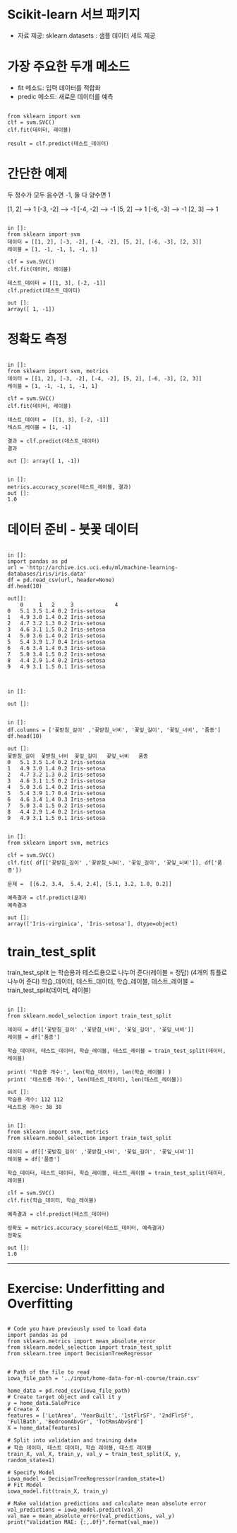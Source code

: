 # Scikit-learn 서브 패키지

* 자료 제공: sklearn.datasets : 샘플 데이터 세트 제공

# 가장 주요한 두개 메소드

* fit 메소드: 입력 데이터를 적합화
* predic 메소드: 새로운 데이터를 예측

<pre><code>
from sklearn import svm
clf = svm.SVC()
clf.fit(데이터, 레이블)

result = clf.predict(테스트_데이터)
</code></pre>

# 간단한 예제

두 정수가 모두 음수면 -1, 둘 다 양수면 1

[1, 2] --> 1
[-3, -2] --> -1
[-4, -2] --> -1
[5, 2] --> 1
[-6, -3] --> -1
[2, 3] --> 1

<pre><code>
in []:
from sklearn import svm
데이터 = [[1, 2], [-3, -2], [-4, -2], [5, 2], [-6, -3], [2, 3]]
레이블 = [1, -1, -1, 1, -1, 1]

clf = svm.SVC()
clf.fit(데이터, 레이블)

테스트_데이터 = [[1, 3], [-2, -1]]
clf.predict(테스트_데이터)

out []: 
array([ 1, -1])
</code></pre>

# 정확도 측정

<pre><code>
in []:
from sklearn import svm, metrics
데이터 = [[1, 2], [-3, -2], [-4, -2], [5, 2], [-6, -3], [2, 3]]
레이블 = [1, -1, -1, 1, -1, 1]

clf = svm.SVC()
clf.fit(데이터, 레이블)

테스트_데이터 =  [[1, 3], [-2, -1]]
테스트_레이블 = [1, -1]

결과 = clf.predict(데스트_데이터)
결과

out []: array([ 1, -1])
</code></pre>

<pre><code>
in []:
metrics.accuracy_score(테스트_레이블, 결과)
out []:
1.0
</code></pre>

# 데이터 준비 - 붓꽃 데이터

<pre><code>
in []:
import pandas as pd
url = 'http://archive.ics.uci.edu/ml/machine-learning-databases/iris/iris.data'
df = pd.read_csv(url, header=None)
df.head(10)

out[]:
    0	  1	  2  	3	          4
0	5.1	3.5	1.4	0.2	Iris-setosa
1	4.9	3.0	1.4	0.2	Iris-setosa
2	4.7	3.2	1.3	0.2	Iris-setosa
3	4.6	3.1	1.5	0.2	Iris-setosa
4	5.0	3.6	1.4	0.2	Iris-setosa
5	5.4	3.9	1.7	0.4	Iris-setosa
6	4.6	3.4	1.4	0.3	Iris-setosa
7	5.0	3.4	1.5	0.2	Iris-setosa
8	4.4	2.9	1.4	0.2	Iris-setosa
9	4.9	3.1	1.5	0.1	Iris-setosa

</code></pre>

<pre><code>
in []:

out []:
</code></pre>

<pre><code>
in []:
df.columns = ['꽃받침_길이' ,'꽃받침_너비', '꽃잎_길이', '꽃잎_너비', '품종']
df.head(10)

out []:
꽃받침_길이	꽃받침_너비	꽃잎_길이	꽃잎_너비	품종
0	5.1	3.5	1.4	0.2	Iris-setosa
1	4.9	3.0	1.4	0.2	Iris-setosa
2	4.7	3.2	1.3	0.2	Iris-setosa
3	4.6	3.1	1.5	0.2	Iris-setosa
4	5.0	3.6	1.4	0.2	Iris-setosa
5	5.4	3.9	1.7	0.4	Iris-setosa
6	4.6	3.4	1.4	0.3	Iris-setosa
7	5.0	3.4	1.5	0.2	Iris-setosa
8	4.4	2.9	1.4	0.2	Iris-setosa
9	4.9	3.1	1.5	0.1	Iris-setosa
</code></pre>

<pre><code>
in []:
from sklearn import svm, metrics

clf = svm.SVC()
clf.fit( df[['꽃받침_길이' ,'꽃받침_너비', '꽃잎_길이', '꽃잎_너비']], df['품종'])

문제 =  [[6.2, 3.4,  5.4, 2.4], [5.1, 3.2, 1.0, 0.2]]

예측결과 = clf.predict(문제)
예측결과

out []:
array(['Iris-virginica', 'Iris-setosa'], dtype=object)
</code></pre>

# train_test_split

train_test_split 는 학습용과 테스트용으로 나누어 준다(레이블 = 정답)
(4개의 튜플로 나누어 준다)
학습_데이터, 테스트_데이터, 학습_레이블, 테스트_레이블 = train_test_split(데이터, 레이블)

<pre><code>
in []:
from sklearn.model_selection import train_test_split

데이터 = df[['꽃받침_길이' ,'꽃받침_너비', '꽃잎_길이', '꽃잎_너비']]
레이블 = df['품종']

학습_데이터, 테스트_데이터, 학습_레이블, 테스트_레이블 = train_test_split(데이터, 레이블)

print( '학습용 개수:', len(학습_데이터), len(학습_레이블) )
print( '테스트용 개수:', len(테스트_데이터), len(테스트_레이블))

out []:
학습용 개수: 112 112
테스트용 개수: 38 38
</code></pre>

<pre><code>
in []:
from sklearn import svm, metrics
from sklearn.model_selection import train_test_split

데이터 = df[['꽃받침_길이' ,'꽃받침_너비', '꽃잎_길이', '꽃잎_너비']]
레이블 = df['품종']

학습_데이터, 테스트_데이터, 학습_레이블, 테스트_레이블 = train_test_split(데이터, 레이블)

clf = svm.SVC()
clf.fit(학습_데이터, 학습_레이블)

예측결과 = clf.predict(테스트_데이터)

정확도 = metrics.accuracy_score(테스트_데이터, 예측결과)
정확도

out []:
1.0
</code></pre>

<hr/>

# Exercise: Underfitting and Overfitting

<pre><code>
# Code you have previously used to load data
import pandas as pd
from sklearn.metrics import mean_absolute_error
from sklearn.model_selection import train_test_split
from sklearn.tree import DecisionTreeRegressor


# Path of the file to read
iowa_file_path = '../input/home-data-for-ml-course/train.csv'

home_data = pd.read_csv(iowa_file_path)
# Create target object and call it y
y = home_data.SalePrice
# Create X
features = ['LotArea', 'YearBuilt', '1stFlrSF', '2ndFlrSF', 'FullBath', 'BedroomAbvGr', 'TotRmsAbvGrd']
X = home_data[features]

# Split into validation and training data
# 학습 데이터, 테스트 데이터, 학습 레이블, 테스트 레이블
train_X, val_X, train_y, val_y = train_test_split(X, y, random_state=1)

# Specify Model
iowa_model = DecisionTreeRegressor(random_state=1)
# Fit Model
iowa_model.fit(train_X, train_y)

# Make validation predictions and calculate mean absolute error
val_predictions = iowa_model.predict(val_X)
val_mae = mean_absolute_error(val_predictions, val_y)
print("Validation MAE: {:,.0f}".format(val_mae))
</code></pre>

